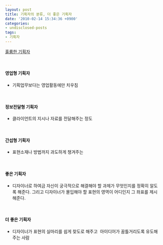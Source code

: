 ```yaml
---
layout: post
title: 기획자의 분류, 더 좋은 기획자
date: '2010-02-14 15:34:36 +0900'
categories:
- undisclosed-posts
tags:
- 기획자
---
```


[훌륭한 기획자](http://blog.naver.com/dizzain74/80033857954)
  
 
  #### 영업형 기획자
  
- 기획업무보다는 영업활동에만 치우침
  
 
  #### 정보전달형 기획자
  
- 클라이언트의 지시나 자료를 전달해주는 정도
  
 
  #### 간섭형 기획자
  
- 표현소재나 방법까지 과도하게 챙겨주는
  
 
  #### 좋은 기획자
  
- 디자이너로 하여금 자신이 궁극적으로 해결해야 할 과제가 무엇인지를 정확히 알도록 해준다. 그리고 디자이너가 몰입해야 할 표현의 영역이 어디인지 그 좌표를 제시해준다. 
  
 
  #### 더 좋은 기획자
  
- 디자이너가 표현의 실마리를 쉽게 찾도로 해주고  아이디어가 꿈틀거리도록 유도해주는 사람 
